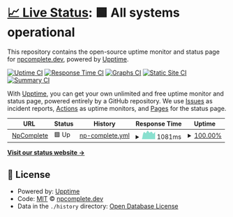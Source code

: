 # [📈 Live Status](https://npcomplete.dev): <!--live status--> **🟩 All systems operational**

This repository contains the open-source uptime monitor and status page for [npcomplete.dev](https://npcomplete.dev/), powered by [Upptime](https://github.com/upptime/upptime).

[![Uptime CI](https://github.com/npcomplete-dev/podcast-site-upptime/workflows/Uptime%20CI/badge.svg)](https://github.com/npcomplete-dev/podcast-site-upptime/actions?query=workflow%3A%22Uptime+CI%22)
[![Response Time CI](https://github.com/npcomplete-dev/podcast-site-upptime/workflows/Response%20Time%20CI/badge.svg)](https://github.com/npcomplete-dev/podcast-site-upptime/actions?query=workflow%3A%22Response+Time+CI%22)
[![Graphs CI](https://github.com/npcomplete-dev/podcast-site-upptime/workflows/Graphs%20CI/badge.svg)](https://github.com/npcomplete-dev/podcast-site-upptime/actions?query=workflow%3A%22Graphs+CI%22)
[![Static Site CI](https://github.com/npcomplete-dev/podcast-site-upptime/workflows/Static%20Site%20CI/badge.svg)](https://github.com/npcomplete-dev/podcast-site-upptime/actions?query=workflow%3A%22Static+Site+CI%22)
[![Summary CI](https://github.com/npcomplete-dev/podcast-site-upptime/workflows/Summary%20CI/badge.svg)](https://github.com/npcomplete-dev/podcast-site-upptime/actions?query=workflow%3A%22Summary+CI%22)

With [Upptime](https://upptime.js.org), you can get your own unlimited and free uptime monitor and status page, powered entirely by a GitHub repository. We use [Issues](https://github.com/npcomplete-dev/podcast-site-upptime/issues) as incident reports, [Actions](https://github.com/npcomplete-dev/podcast-site-upptime/actions) as uptime monitors, and [Pages](https://npcomplete-dev.github.io/podcast-site-upptime/) for the status page.

<!--start: status pages-->
<!-- This summary is generated by Upptime (https://github.com/upptime/upptime) -->
<!-- Do not edit this manually, your changes will be overwritten -->
<!-- prettier-ignore -->
| URL | Status | History | Response Time | Uptime |
| --- | ------ | ------- | ------------- | ------ |
| <img alt="" src="https://icons.duckduckgo.com/ip3/npcomplete.dev.ico" height="13"> [NpComplete](https://npcomplete.dev/) | 🟩 Up | [np-complete.yml](https://github.com/npcomplete-dev/podcast-site-upptime/commits/HEAD/history/np-complete.yml) | <details><summary><img alt="Response time graph" src="./graphs/np-complete/response-time-week.png" height="20"> 1081ms</summary><br><a href="https://npcomplete-dev.github.io/podcast-site-upptime/history/np-complete"><img alt="Response time 1225" src="https://img.shields.io/endpoint?url=https%3A%2F%2Fraw.githubusercontent.com%2Fnpcomplete-dev%2Fpodcast-site-upptime%2FHEAD%2Fapi%2Fnp-complete%2Fresponse-time.json"></a><br><a href="https://npcomplete-dev.github.io/podcast-site-upptime/history/np-complete"><img alt="24-hour response time 1144" src="https://img.shields.io/endpoint?url=https%3A%2F%2Fraw.githubusercontent.com%2Fnpcomplete-dev%2Fpodcast-site-upptime%2FHEAD%2Fapi%2Fnp-complete%2Fresponse-time-day.json"></a><br><a href="https://npcomplete-dev.github.io/podcast-site-upptime/history/np-complete"><img alt="7-day response time 1081" src="https://img.shields.io/endpoint?url=https%3A%2F%2Fraw.githubusercontent.com%2Fnpcomplete-dev%2Fpodcast-site-upptime%2FHEAD%2Fapi%2Fnp-complete%2Fresponse-time-week.json"></a><br><a href="https://npcomplete-dev.github.io/podcast-site-upptime/history/np-complete"><img alt="30-day response time 1053" src="https://img.shields.io/endpoint?url=https%3A%2F%2Fraw.githubusercontent.com%2Fnpcomplete-dev%2Fpodcast-site-upptime%2FHEAD%2Fapi%2Fnp-complete%2Fresponse-time-month.json"></a><br><a href="https://npcomplete-dev.github.io/podcast-site-upptime/history/np-complete"><img alt="1-year response time 1197" src="https://img.shields.io/endpoint?url=https%3A%2F%2Fraw.githubusercontent.com%2Fnpcomplete-dev%2Fpodcast-site-upptime%2FHEAD%2Fapi%2Fnp-complete%2Fresponse-time-year.json"></a></details> | <details><summary><a href="https://npcomplete-dev.github.io/podcast-site-upptime/history/np-complete">100.00%</a></summary><a href="https://npcomplete-dev.github.io/podcast-site-upptime/history/np-complete"><img alt="All-time uptime 99.97%" src="https://img.shields.io/endpoint?url=https%3A%2F%2Fraw.githubusercontent.com%2Fnpcomplete-dev%2Fpodcast-site-upptime%2FHEAD%2Fapi%2Fnp-complete%2Fuptime.json"></a><br><a href="https://npcomplete-dev.github.io/podcast-site-upptime/history/np-complete"><img alt="24-hour uptime 100.00%" src="https://img.shields.io/endpoint?url=https%3A%2F%2Fraw.githubusercontent.com%2Fnpcomplete-dev%2Fpodcast-site-upptime%2FHEAD%2Fapi%2Fnp-complete%2Fuptime-day.json"></a><br><a href="https://npcomplete-dev.github.io/podcast-site-upptime/history/np-complete"><img alt="7-day uptime 100.00%" src="https://img.shields.io/endpoint?url=https%3A%2F%2Fraw.githubusercontent.com%2Fnpcomplete-dev%2Fpodcast-site-upptime%2FHEAD%2Fapi%2Fnp-complete%2Fuptime-week.json"></a><br><a href="https://npcomplete-dev.github.io/podcast-site-upptime/history/np-complete"><img alt="30-day uptime 100.00%" src="https://img.shields.io/endpoint?url=https%3A%2F%2Fraw.githubusercontent.com%2Fnpcomplete-dev%2Fpodcast-site-upptime%2FHEAD%2Fapi%2Fnp-complete%2Fuptime-month.json"></a><br><a href="https://npcomplete-dev.github.io/podcast-site-upptime/history/np-complete"><img alt="1-year uptime 99.97%" src="https://img.shields.io/endpoint?url=https%3A%2F%2Fraw.githubusercontent.com%2Fnpcomplete-dev%2Fpodcast-site-upptime%2FHEAD%2Fapi%2Fnp-complete%2Fuptime-year.json"></a></details>

<!--end: status pages-->

[**Visit our status website →**](https://npcomplete-dev.github.io/podcast-site-upptime/)

## 📄 License

- Powered by: [Upptime](https://github.com/upptime/upptime)
- Code: [MIT](./LICENSE) © [npcomplete.dev](https://npcomplete.dev/)
- Data in the `./history` directory: [Open Database License](https://opendatacommons.org/licenses/odbl/1-0/)
